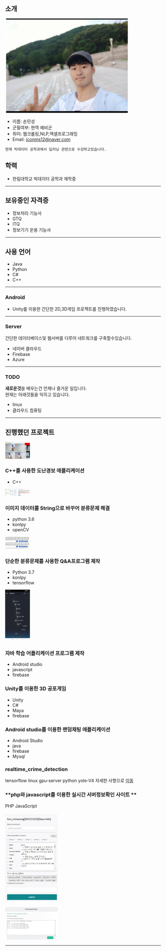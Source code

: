 ## 소개
![profile](./resume/resume.PNG)
- 이름: 손민성
- 군필여부: 현역 예비군
- 취미: 웹크롤링,NLP,엑셀프로그래밍
- Email: iconms12@naver.com

```
현재 빅데이터 공학과에서 딥러닝 관련으로 수강하고있습니다.

```
## 학력
- 한림대학교 빅데이터 공학과 재학중
---

## 보유중인 자격증
- 정보처리 기능사
- GTQ
- ITQ
- 정보기기 운용 기능사
---
## 사용 언어
- Java
- Python
- C#
- C++
---
### Android
- Unity를 이용한 간단한 2D,3D게임 프로젝트를 진행하였습니다.

---
### Server
간단한 데이터베이스및 웹서버를 다루어 네트워크를 구축할수있습니다.
- 네이버 클라우드
- Firebase
- Azure
---
### TODO
**새로운것**을 배우는건 언제나 즐거운 일입니다. <br/>
현재는 아래것들을 익히고 있습니다.
- linux
- 클라우드 컴퓨팅

---

## 진행했던 프로젝트
<img src='./resume/project1.jpg' width="80" />

### **C++를 사용한 도난경보 애플리케이션**
- C++

<img src='./resume/project2.jpg' width="80" />

### **이미지 데이터를 String으로 바꾸어 분류문제 해결**
- python 3.6
- konlpy
- openCV

<img src='./resume/project3.jpg' width="80" />

### **단순한 분류문제를 사용한 Q&A프로그램 제작**
- Python 3.7
- konlpy
- tensorflow

<img src='./resume/1.jpg' width="80" />

### **자바 학습 어플리케이션 프로그램 제작**
- Android studio
- javascript
- firebase

### **Unity를 이용한 3D 공포게임**
- Unity
- C#
- Maya
- firebase

### **Android studio를 이용한 랜덤채팅 애플리케이션**
- Android Studio
- java
- firebase
- Mysql

### **realtime_crime_detection**
tensorflow
linux
gpu-server
python
yole-V4
자세한 사항으로 [이동](https://github.com/iconms12/Image_Captioning)


### **php와 javascript를 이용한 실시간 서버정보확인 사이트 **
PHP
JavaScript
<br>
<br>
<img src='./resume/main.JPG' width="170" />
<br><br>
<img src='./resume/action.JPG' width="170" />

---
